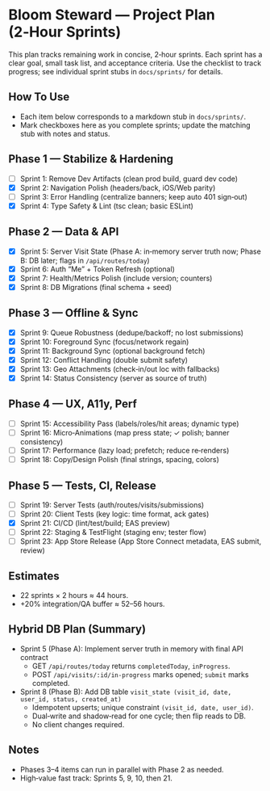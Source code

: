 # Bloom Steward — Project Plan (2‑Hour Sprints)

This plan tracks remaining work in concise, 2‑hour sprints. Each sprint has a clear goal, small task list, and acceptance criteria. Use the checklist to track progress; see individual sprint stubs in `docs/sprints/` for details.

## How To Use
- Each item below corresponds to a markdown stub in `docs/sprints/`.
- Mark checkboxes here as you complete sprints; update the matching stub with notes and status.

## Phase 1 — Stabilize & Hardening
- [ ] Sprint 1: Remove Dev Artifacts (clean prod build, guard dev code)
- [x] Sprint 2: Navigation Polish (headers/back, iOS/Web parity)
- [ ] Sprint 3: Error Handling (centralize banners; keep auto 401 sign‑out)
- [x] Sprint 4: Type Safety & Lint (tsc clean; basic ESLint)

## Phase 2 — Data & API
- [x] Sprint 5: Server Visit State (Phase A: in‑memory server truth now; Phase B: DB later; flags in `/api/routes/today`)
- [x] Sprint 6: Auth “Me” + Token Refresh (optional)
- [x] Sprint 7: Health/Metrics Polish (include version; counters)
 - [x] Sprint 8: DB Migrations (final schema + seed)

## Phase 3 — Offline & Sync
- [x] Sprint 9: Queue Robustness (dedupe/backoff; no lost submissions)
- [x] Sprint 10: Foreground Sync (focus/network regain)
 - [x] Sprint 11: Background Sync (optional background fetch)
 - [x] Sprint 12: Conflict Handling (double submit safety)
 - [x] Sprint 13: Geo Attachments (check‑in/out loc with fallbacks)
- [x] Sprint 14: Status Consistency (server as source of truth)

## Phase 4 — UX, A11y, Perf
- [ ] Sprint 15: Accessibility Pass (labels/roles/hit areas; dynamic type)
- [ ] Sprint 16: Micro‑Animations (map press state; ✓ polish; banner consistency)
- [ ] Sprint 17: Performance (lazy load; prefetch; reduce re‑renders)
- [ ] Sprint 18: Copy/Design Polish (final strings, spacing, colors)

## Phase 5 — Tests, CI, Release
- [ ] Sprint 19: Server Tests (auth/routes/visits/submissions)
- [ ] Sprint 20: Client Tests (key logic: time format, ack gates)
 - [x] Sprint 21: CI/CD (lint/test/build; EAS preview)
- [ ] Sprint 22: Staging & TestFlight (staging env; tester flow)
- [ ] Sprint 23: App Store Release (App Store Connect metadata, EAS submit, review)

## Estimates
- 22 sprints × 2 hours ≈ 44 hours.
- +20% integration/QA buffer ≈ 52–56 hours.

## Hybrid DB Plan (Summary)
- Sprint 5 (Phase A): Implement server truth in memory with final API contract
  - GET `/api/routes/today` returns `completedToday`, `inProgress`.
  - POST `/api/visits/:id/in-progress` marks opened; `submit` marks completed.
- Sprint 8 (Phase B): Add DB table `visit_state (visit_id, date, user_id, status, created_at)`
  - Idempotent upserts; unique constraint `(visit_id, date, user_id)`.
  - Dual‑write and shadow‑read for one cycle; then flip reads to DB.
  - No client changes required.

## Notes
- Phases 3–4 items can run in parallel with Phase 2 as needed.
- High‑value fast track: Sprints 5, 9, 10, then 21.
